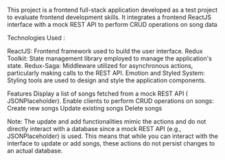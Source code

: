 This project is a frontend full-stack application developed as a test project to evaluate frontend development skills. It integrates a frontend ReactJS interface with a mock REST API to perform CRUD operations on song data

Technologies Used :

ReactJS: Frontend framework used to build the user interface.
Redux Toolkit: State management library employed to manage the application's state.
Redux-Saga: Middleware utilized for asynchronous actions, particularly making calls to the REST API.
Emotion and Styled System: Styling tools are used to design and style the application components.

Features
Display a list of songs fetched from a mock REST API ( JSONPlaceholder).
Enable clients to perform CRUD operations on songs:
Create new songs
Update existing songs
Delete songs


Note: The update and add functionalities mimic the actions and do not directly interact with a database since a mock REST API (e.g., JSONPlaceholder) is used. This means that while you can interact with the interface to update or add songs, these actions do not persist changes to an actual database.






